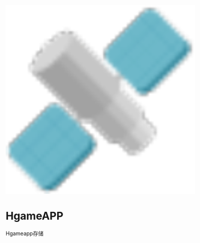 
![image](https://raw.githubusercontent.com/DCSCDF/HgameAPP/main/build/icons/512x512.png)
# HgameAPP
Hgameapp存储
